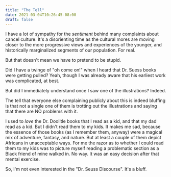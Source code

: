 ```yaml
---
title: "The Tell"
date: 2021-03-04T10:26:45-08:00
draft: false
---
```


I have a lot of sympathy for the *sentiment* behind many complaints about cancel culture. It's a disorienting time as the cultural mores are moving closer to the more progressive views and experiences of the younger, and historically marginalized segments of our population. For real.

But that doesn't mean we have to pretend to be stupid.

Did I have a twinge of "oh come on!" when I heard that Dr. Suess books were getting pulled? Yeah, though I was already aware that his earliest work was complicated, at best.

But did I immediately understand once I saw one of the illustrations? Indeed.

The tell that everyone else complaining publicly about this is indeed bluffing is that not a single one of them is trotting out the illustrations and saying that there are NO problems with it.

I used to *love* the Dr. Doolitle books that I read as a kid, and that my dad read as a kid. But I didn't read them to my kids. It makes me sad, because the essence of those books (as I remember them, anyway) were a magical mix of adventure, fantasy, and nature. But at least a couple of them depict Africans in unacceptable ways. For me the razor as to whether I could read them to my kids was to picture myself reading a problematic section as a Black friend of mine walked in. No way. It was an easy decision after that mental exercise. 

So, I'm not even interested in the "Dr. Seuss Discourse". It's a bluff.
